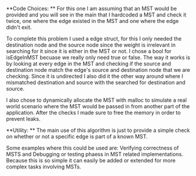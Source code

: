 **Code Choices: **
For this one I am assuming that an MST would be provided and you will see in the main that I hardcoded a MST and check it twice, one where the edge existed in the MST and one where the edge didn't exit. 

To complete this problem I used a edge struct, for this I only needed the destination node and the source node since the weight is irrelevant in searching for it since it is either in the MST or not. I chose a bool for isEdgeInMST becuase we really only need true or false. The way it works is by looking at every edge in the MST and checking if the source and destination node match the edge's source and destination node that we are checking. Since it is undirected I also did it the other way around where I mismatched destination and source with the searched for destination and source.

I also chose to dynamically allocate the MST with malloc to simulate a real world scenario where the MST would be passed in from another part of the application. After the checks I made sure to free the memory in order to prevent leaks.

**Utility: **
The main use of this algorithm is just to provide a simple check on whether or not a specific edge is part of a known MST.

Some examples where this could be used are: Verifying correctness of MSTS and Debugging or testing phaess in MST related implementations. Because this is so simple it can easily be added or extended for more complex tasks involving MSTs.
